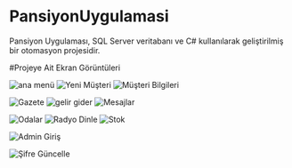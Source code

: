 # PansiyonUygulamasi
Pansiyon Uygulaması, SQL Server veritabanı ve C# kullanılarak geliştirilmiş bir otomasyon projesidir.

#Projeye Ait Ekran Görüntüleri

![ana menü](https://user-images.githubusercontent.com/77548014/119060204-67c67300-b9da-11eb-96fe-855f82938f7c.png)
![Yeni Müşteri ](https://user-images.githubusercontent.com/77548014/119061577-5a5eb800-b9dd-11eb-8bc3-c274dfaf47f6.png)
![Müşteri Bilgileri](https://user-images.githubusercontent.com/77548014/119061618-6cd8f180-b9dd-11eb-8acd-53284f18da76.png)

![Gazete](https://user-images.githubusercontent.com/77548014/119061733-c04b3f80-b9dd-11eb-9d13-56e4a9f6744d.png)
![gelir gider](https://user-images.githubusercontent.com/77548014/119061735-c0e3d600-b9dd-11eb-9119-5e3a6db60496.png)
![Mesajlar](https://user-images.githubusercontent.com/77548014/119061736-c17c6c80-b9dd-11eb-95ed-00b40e328300.png)

![Odalar](https://user-images.githubusercontent.com/77548014/119061742-c3463000-b9dd-11eb-9282-b7fa3e063090.png)
![Radyo Dinle](https://user-images.githubusercontent.com/77548014/119061745-c3dec680-b9dd-11eb-9db3-546aa40bfc2b.png)
![Stok](https://user-images.githubusercontent.com/77548014/119061749-c50ff380-b9dd-11eb-8dd6-5492330f0987.png)

![Admin Giriş](https://user-images.githubusercontent.com/77548014/119061654-8417df00-b9dd-11eb-97e7-179f8833c285.png)

![Şifre Güncelle](https://user-images.githubusercontent.com/77548014/119061751-c50ff380-b9dd-11eb-9734-2a2e7f592cf7.png)




